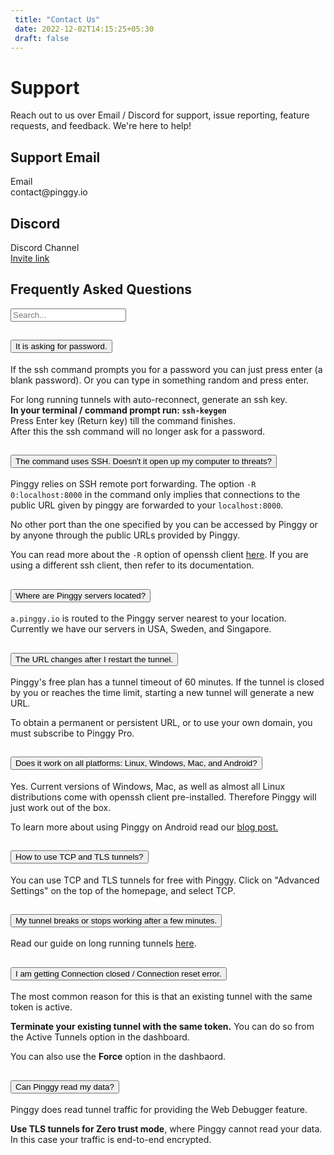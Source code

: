 ```yaml
---
 title: "Contact Us" 
 date: 2022-12-02T14:15:25+05:30 
 draft: false 
---
```


<div class="row" style="max-width: 800px; margin: 0 auto">
  <div class="col-lg-12 col-md-12 mb-4">
    <h1>Support</h1>
    <p>
      Reach out to us over Email / Discord for support, issue reporting, feature requests, and feedback. We're here to help!
    </p>
  </div>

  <div class="col-lg-6 col-md-6">
    <div class="card p-4">
      <h2>Support Email</h2>
      <div class="d-flex flex-row bd-highlight justify-content-start">
        <div class="feature bg-primary bg-gradient text-white rounded-3 mb-3">
          <i class="bi bi-envelope"></i>
        </div>
        <div class="px-2 bd-highlight">
          <div class="feature-name">Email</div>
          <div class="feature-description">contact@pinggy.io</div>
        </div>
      </div>
    </div>
  </div>
  <div class="col-lg-6 col-md-6">
    <div class="card p-4">
      <h2>Discord</h2>
      <div class="d-flex flex-row bd-highlight justify-content-start">
        <div class="feature bg-primary bg-gradient text-white rounded-3 mb-3">
          <i class="bi bi-discord"></i>
        </div>
        <div class="px-2 bd-highlight">
          <div class="feature-name">
            Discord Channel
            <a href="https://discord.com/channels/1102248461149147159" target="_blank">
              <i class="bi bi-arrow-up-right-square"></i>
            </a>
          </div>
          <div class="feature-description">
            <a href="https://discord.gg/KX5DpTs3xx" target="_blank">Invite link</a>
          </div>
        </div>
      </div>
    </div>
  </div>
</div>

<!-- FAQ section-->
<section class="py-5" id="faq" x-data="{ searchTerm: '' }">
  <div class="container">
    <div class="my-3 row justify-content-center">
      <div class="col-lg-12">
        <h2 class="mb-5 text-center fw-light">Frequently Asked Questions</h2>
      </div>
    </div>
    <div class="row justify-content-center mb-3">
      <div class="col-lg-8">
        <input
          type="text"
          id="faqSearch"
          class="form-control"
          placeholder="Search..."
          x-model="searchTerm"
        />
      </div>
    </div>
    <div class="row justify-content-center">
      <div class="col-lg-8">
        <div class="accordion" id="accordionFaq">
          <div
            class="accordion-item"
            x-show="$refs.faq2.innerText.toLowerCase().includes(searchTerm.toLowerCase())"
          >
            <h2 class="accordion-header" id="headingPassword">
              <button
                class="accordion-button collapsed"
                type="button"
                data-bs-toggle="collapse"
                data-bs-target="#collapsePassword"
                aria-expanded="false"
                aria-controls="collapsePassword"
              >
                It is asking for password.
              </button>
            </h2>
            <div
              id="collapsePassword"
              class="accordion-collapse collapse"
              aria-labelledby="headingPassword"
              data-bs-parent="#accordionFaq"
            >
              <div class="accordion-body" x-ref="faq2">
                <p>
                  If the ssh command prompts you for a password you can just
                  press enter (a blank password). Or you can type in something
                  random and press enter.
                </p>
                <div class="alert alert-dark bg-light bg-gradient">
                  For long running tunnels with auto-reconnect, generate an ssh
                  key.
                  <br />
                  <b
                    >In your terminal / command prompt run:
                    <code>ssh-keygen</code></b
                  >
                  <br />Press Enter key (Return key) till the command finishes.
                  <br />
                  After this the ssh command will no longer ask for a password.
                </div>
              </div>
            </div>
          </div>
          <div
            class="accordion-item"
            x-show="$refs.faq1.innerText.toLowerCase().includes(searchTerm.toLowerCase())"
          >
            <h2 class="accordion-header" id="headingOne">
              <button
                class="accordion-button collapsed"
                type="button"
                data-bs-toggle="collapse"
                data-bs-target="#collapseOne"
                aria-expanded="false"
                aria-controls="collapseOne"
              >
                The command uses SSH. Doesn't it open up my computer to threats?
              </button>
            </h2>
            <div
              id="collapseOne"
              class="accordion-collapse collapse"
              aria-labelledby="headingOne"
              data-bs-parent="#accordionFaq"
            >
              <div class="accordion-body" x-ref="faq1">
                <p>
                  Pinggy relies on SSH remote port forwarding. The option
                  <code>-R 0:localhost:8000</code> in the command only implies
                  that connections to the public URL given by pinggy are
                  forwarded to your <code>localhost:8000</code>.
                </p>
                <p class="alert alert-dark bg-light bg-gradient">
                  No other port than the one specified by you can be accessed by
                  Pinggy or by anyone through the public URLs provided by
                  Pinggy.
                </p>
                <p>
                  You can read more about the <code>-R</code> option of openssh
                  client
                  <a
                    href="https://man7.org/linux/man-pages/man1/ssh.1.html"
                    target="_blank"
                    >here</a
                  >. If you are using a different ssh client, then refer to its
                  documentation.
                </p>
              </div>
            </div>
          </div>
          <div
            class="accordion-item"
            x-show="$refs.faq3.innerText.toLowerCase().includes(searchTerm.toLowerCase())"
          >
            <h2 class="accordion-header" id="headingServerLocation">
              <button
                class="accordion-button collapsed"
                type="button"
                data-bs-toggle="collapse"
                data-bs-target="#collapseServerLocation"
                aria-expanded="false"
                aria-controls="collapseServerLocation"
              >
                Where are Pinggy servers located?
              </button>
            </h2>
            <div
              id="collapseServerLocation"
              class="accordion-collapse collapse"
              aria-labelledby="headingServerLocation"
              data-bs-parent="#accordionFaq"
            >
              <div class="accordion-body" x-ref="faq3">
                <p>
                  <code>a.pinggy.io</code> is routed to the Pinggy server
                  nearest to your location. Currently we have our servers in
                  USA, Sweden, and Singapore.
                </p>
              </div>
            </div>
          </div>
          <div
            class="accordion-item"
            x-show="$refs.faq4.innerText.toLowerCase().includes(searchTerm.toLowerCase())"
          >
            <h2 class="accordion-header" id="headingTwo">
              <button
                class="accordion-button collapsed"
                type="button"
                data-bs-toggle="collapse"
                data-bs-target="#collapseTwo"
                aria-expanded="false"
                aria-controls="collapseTwo"
              >
                The URL changes after I restart the tunnel.
              </button>
            </h2>
            <div
              id="collapseTwo"
              class="accordion-collapse collapse"
              aria-labelledby="headingTwo"
              data-bs-parent="#accordionFaq"
            >
              <div class="accordion-body" x-ref="faq4">
                <p>
                  Pinggy's free plan has a tunnel timeout of 60 minutes. If the
                  tunnel is closed by you or reaches the time limit, starting a
                  new tunnel will generate a new URL.
                </p>
                <p>
                  To obtain a permanent or persistent URL, or to use your own
                  domain, you must subscribe to Pinggy Pro.
                </p>
              </div>
            </div>
          </div>
          <div
            class="accordion-item"
            x-show="$refs.faq5.innerText.toLowerCase().includes(searchTerm.toLowerCase())"
          >
            <h2 class="accordion-header" id="headingThree">
              <button
                class="accordion-button collapsed"
                type="button"
                data-bs-toggle="collapse"
                data-bs-target="#collapseThree"
                aria-expanded="false"
                aria-controls="collapseThree"
              >
                Does it work on all platforms: Linux, Windows, Mac, and Android?
              </button>
            </h2>
            <div
              id="collapseThree"
              class="accordion-collapse collapse"
              aria-labelledby="headingThree"
              data-bs-parent="#accordionFaq"
            >
              <div class="accordion-body" x-ref="faq5">
                <p>
                  Yes. Current versions of Windows, Mac, as well as almost all
                  Linux distributions come with openssh client pre-installed.
                  Therefore Pinggy will just work out of the box.
                </p>
                <p>
                  To learn more about using Pinggy on Android read our
                  <a
                    href="https://pinggy.io/blog/host_website_on_android/"
                    target="_blank"
                    >blog post.</a
                  >
                </p>
              </div>
            </div>
          </div>
          <div
            class="accordion-item"
            x-show="$refs.faq6.innerText.toLowerCase().includes(searchTerm.toLowerCase())"
          >
            <h2 class="accordion-header" id="headingFour">
              <button
                class="accordion-button collapsed"
                type="button"
                data-bs-toggle="collapse"
                data-bs-target="#collapseFour"
                aria-expanded="false"
                aria-controls="collapseFour"
              >
                How to use TCP and TLS tunnels?
              </button>
            </h2>
            <div
              id="collapseFour"
              class="accordion-collapse collapse"
              aria-labelledby="headingFour"
              data-bs-parent="#accordionFaq"
            >
              <div class="accordion-body" x-ref="faq6">
                <p>
                  You can use TCP and TLS tunnels for free with Pinggy. Click on
                  "Advanced Settings" on the top of the homepage, and select
                  TCP.
                </p>
              </div>
            </div>
          </div>
          <div
            class="accordion-item"
            x-show="$refs.faq7.innerText.toLowerCase().includes(searchTerm.toLowerCase())"
          >
            <h2 class="accordion-header" id="headingFive">
              <button
                class="accordion-button collapsed"
                type="button"
                data-bs-toggle="collapse"
                data-bs-target="#collapseFive"
                aria-expanded="false"
                aria-controls="collapseFive"
              >
                My tunnel breaks or stops working after a few minutes.
              </button>
            </h2>
            <div
              id="collapseFive"
              class="accordion-collapse collapse"
              aria-labelledby="headingFive"
              data-bs-parent="#accordionFaq"
            >
              <div class="accordion-body" x-ref="faq7">
                <p>
                  Read our guide on long running tunnels
                  <a
                    href="https://pinggy.io/docs/guides/long_running_tunnels/"
                    target="_blank"
                    >here</a
                  >.
                </p>
              </div>
            </div>
          </div>
          <div
            class="accordion-item"
            x-show="$refs.faq8.innerText.toLowerCase().includes(searchTerm.toLowerCase())"
          >
            <h2 class="accordion-header" id="headingConnectionReset">
              <button
                class="accordion-button collapsed"
                type="button"
                data-bs-toggle="collapse"
                data-bs-target="#collapseConnectionReset"
                aria-expanded="false"
                aria-controls="collapseConnectionReset"
              >
                I am getting Connection closed / Connection reset error.
              </button>
            </h2>
            <div
              id="collapseConnectionReset"
              class="accordion-collapse collapse"
              aria-labelledby="headingConnectionReset"
              data-bs-parent="#accordionFaq"
            >
              <div class="accordion-body" x-ref="faq8">
                <p>
                  The most common reason for this is that an existing tunnel
                  with the same token is active.
                </p>
                <p>
                  <b>Terminate your existing tunnel with the same token.</b> You
                  can do so from the Active Tunnels option in the dashboard.
                </p>
                <p>
                  You can also use the <b>Force</b> option in the dashbaord.
                </p>
              </div>
            </div>
          </div>
          <div
            class="accordion-item"
            x-show="$refs.faq9.innerText.toLowerCase().includes(searchTerm.toLowerCase())"
          >
            <h2 class="accordion-header" id="headingSix">
              <button
                class="accordion-button collapsed"
                type="button"
                data-bs-toggle="collapse"
                data-bs-target="#collapseSix"
                aria-expanded="false"
                aria-controls="collapseSix"
              >
                Can Pinggy read my data?
              </button>
            </h2>
            <div
              id="collapseSix"
              class="accordion-collapse collapse"
              aria-labelledby="headingSix"
              data-bs-parent="#accordionFaq"
            >
              <div class="accordion-body" x-ref="faq9">
                <p>
                  Pinggy does read tunnel traffic for providing the Web Debugger
                  feature.
                </p>
                <p>
                  <b>Use TLS tunnels for Zero trust mode</b>, where Pinggy
                  cannot read your data. In this case your traffic is end-to-end
                  encrypted.
                </p>
              </div>
            </div>
          </div>
        </div>
      </div>
    </div>
  </div>
</section>
